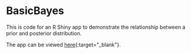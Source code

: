 # BasicBayes

This is code for an R Shiny app to demonstrate the relationship between a prior and posterior distribution.

The app can be viewed [here](http://teaching.stat.ncsu.edu:3838/jbpost2/BasicBayes/){:target="_blank"}.
